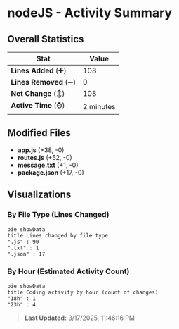 # nodeJS - Activity Summary 

## Overall Statistics

| Stat                   | Value                                                             |
| ---------------------- | ----------------------------------------------------------------- |
| **Lines Added** (➕)   | 108                                          |
| **Lines Removed** (➖) | 0                                        |
| **Net Change** (↕)    | 108                |
| **Active Time** (⌚)   | 2 minutes |


## Modified Files
- **app.js** (+38, -0)
- **routes.js** (+52, -0)
- **message.txt** (+1, -0)
- **package.json** (+17, -0)

## Visualizations

### By File Type (Lines Changed)

```mermaid
pie showData
title Lines changed by file type
".js" : 90
".txt" : 1
".json" : 17
```

### By Hour (Estimated Activity Count)

```mermaid
pie showData
title Coding activity by hour (count of changes)
"18h" : 1
"23h" : 4
```


> **Last Updated:** 3/17/2025, 11:46:16 PM